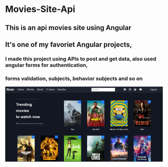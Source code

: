 # Movies-Site-Api
## This is an api movies site using Angular
## It's one of my favoriet Angular projects, 
### I made this project using APIs to post and get data, also used angular forms for authentication,
### forms validation, subjects, behavior subjects and so on
![](imgs/11111.PNG)
